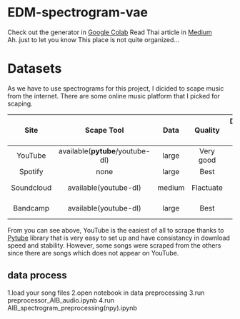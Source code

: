 # EDM-spectrogram-vae

Check out the generator in [Google Colab](https://colab.research.google.com/drive/1nS-MkAlk8pERFjQoyr_ZtOqDUsN61VZp?usp=sharing)
Read Thai article in [Medium](https://medium.com/@nayos.su/generating-edm-song-with-vae-variational-autoencoder-spectrogram-eb6dcd5fc4b8)
Ah..just to let you know This place is not quite organized...

# Datasets
As we have to use spectrograms for this project, I dicided to scape music from the internet.
There are some online music platform that I picked for scaping.

| Site         | Scape Tool  | Data   | Quality    | Difficulty to Scrape |
|:------------:|:-----------:|:------:|:----------:|:--------------------:|
| YouTube      | available(**pytube**/youtube-dl)   | large  | Very good  | Very Easy            |
| Spotify      | none        | large  | Best       | No                   |
| Soundcloud   | available(youtube-dl)   | medium | Flactuate  | Quite Hard           |
| Bandcamp     | available(youtube-dl)   | large  | Best       | Quite Hard           |

From you can see above, YouTube is the easiest of all to scrape thanks to [Pytube](https://github.com/pytube/pytube) library that is very easy to set up and have consistancy in download speed and stability. However, some songs were scraped from the others since there are songs which does not appear on YouTube.

## data process
1.load your song files
2.open notebook in data preprocessing
3.run preprocessor_AIB_audio.ipynb
4.run AIB_spectrogram_preprocessing(npy).ipynb

